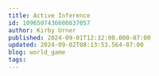 ```yaml
---
title: Active Inference
id: 1096507436600837057
author: Kirby Urner
published: 2024-09-01T12:32:00.000-07:00
updated: 2024-09-02T08:13:53.564-07:00
blog: world_game
tags: 
---
```


